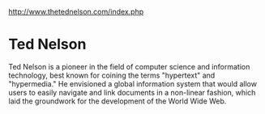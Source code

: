 
http://www.thetednelson.com/index.php

# Ted Nelson

Ted Nelson is a pioneer in the field of computer science and information technology, best known for coining the terms "hypertext" and "hypermedia." He envisioned a global information system that would allow users to easily navigate and link documents in a non-linear fashion, which laid the groundwork for the development of the World Wide Web.
